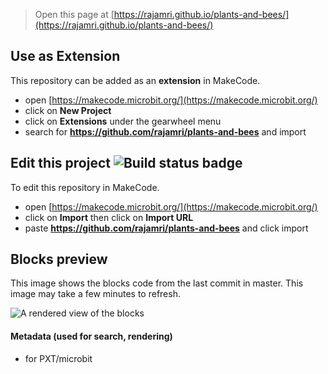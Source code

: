 
> Open this page at [https://rajamri.github.io/plants-and-bees/](https://rajamri.github.io/plants-and-bees/)

## Use as Extension

This repository can be added as an **extension** in MakeCode.

* open [https://makecode.microbit.org/](https://makecode.microbit.org/)
* click on **New Project**
* click on **Extensions** under the gearwheel menu
* search for **https://github.com/rajamri/plants-and-bees** and import

## Edit this project ![Build status badge](https://github.com/rajamri/plants-and-bees/workflows/MakeCode/badge.svg)

To edit this repository in MakeCode.

* open [https://makecode.microbit.org/](https://makecode.microbit.org/)
* click on **Import** then click on **Import URL**
* paste **https://github.com/rajamri/plants-and-bees** and click import

## Blocks preview

This image shows the blocks code from the last commit in master.
This image may take a few minutes to refresh.

![A rendered view of the blocks](https://github.com/rajamri/plants-and-bees/raw/master/.github/makecode/blocks.png)

#### Metadata (used for search, rendering)

* for PXT/microbit
<script src="https://makecode.com/gh-pages-embed.js"></script><script>makeCodeRender("{{ site.makecode.home_url }}", "{{ site.github.owner_name }}/{{ site.github.repository_name }}");</script>
